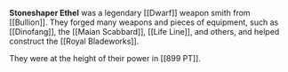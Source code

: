**Stoneshaper Ethel** was a legendary [[Dwarf]] weapon smith from [[Bullion]]. They forged many weapons and pieces of equipment, such as [[Dinofang]], the [[Maian Scabbard]], [[Life Line]], and others, and helped construct the [[Royal Bladeworks]].

They were at the height of their power in [[899 PT]].